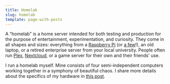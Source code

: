 ```yaml
---
title: Homelab
slug: homelab
template: page-with-posts
---
```


A “homelab” is a home server intended for both testing and production for the purpose of entertainment, experimentation, and curiosity. They come in all shapes and sizes: everything from a [Raspberry Pi](https://www.raspberrypi.org/) (or [a few](https://www.jeffgeerling.com/blog/2020/raspberry-pi-cluster-episode-1-introduction-clusters)!), an old laptop, or a retired enterprise server from your local university. People often run [Plex](https://www.plex.tv/), [Nextcloud](https://nextcloud.com/), or a game server for their own and their friends’ use.

I run a homelab myself. Mine consists of four semi-independent computers working together in a symphony of beautiful chaos. I share more details about the specifics of my hardware in [this post](#).
